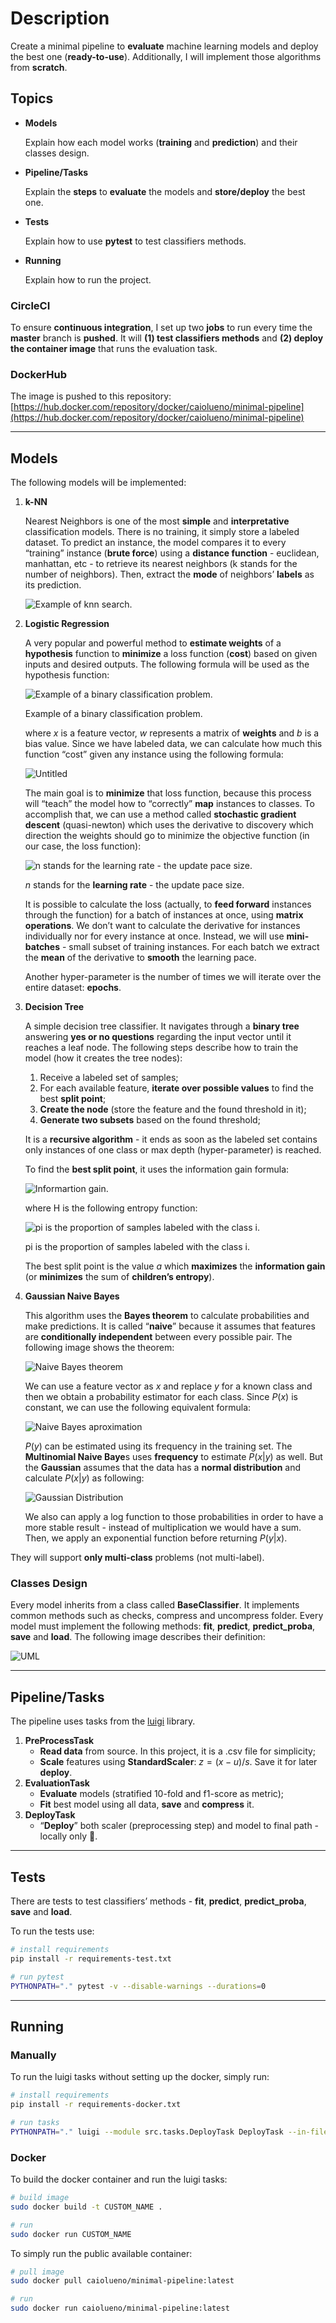 # Description

Create a minimal pipeline to **evaluate** machine learning models and deploy the best one (**ready-to-use**). Additionally, I will implement those algorithms from **scratch**.

## Topics

- **Models**

    Explain how each model works (**training** and **prediction**) and their classes design.

- **Pipeline/Tasks**

    Explain the **steps** to **evaluate** the models and **store/deploy** the best one.

- **Tests**

    Explain how to use **pytest** to test classifiers methods.

- **Running**

    Explain how to run the project.

### CircleCI

To ensure **continuous integration**, I set up two **jobs** to run every time the **master** branch is **pushed**. It will **(1) test classifiers methods** and **(2) deploy the container image** that runs the evaluation task.

### DockerHub

The image is pushed to this repository: [https://hub.docker.com/repository/docker/caiolueno/minimal-pipeline](https://hub.docker.com/repository/docker/caiolueno/minimal-pipeline)

---

## Models

The following models will be implemented:

1. **k-NN**

    Nearest Neighbors is one of the most **simple** and **interpretative** classification models. There is no training, it simply store a labeled dataset. To predict an instance, the model compares it to every “training” instance (**brute force**) using a **distance function**  - euclidean, manhattan, etc - to retrieve its nearest neighbors (k stands for the number of neighbors). Then, extract the **mode** of neighbors’ **labels** as its prediction.

    ![Example of knn search.](images/knn.png)

2. **Logistic Regression**

    A very popular and powerful method to **estimate weights** of a **hypothesis** function to **minimize** a loss function (**cost**) based on given inputs and desired outputs. The following formula will be used as the hypothesis function:

    ![Example of a binary classification problem.](images/logistic_regression_hypothesis.png)

    Example of a binary classification problem.

    where $x$ is a feature vector, $w$ represents a matrix of **weights** and $b$ is a bias value. Since we have labeled data, we can calculate how much this function “cost” given any instance using the following formula:

    ![Untitled](images/logistic_regression_loss.png)

    The main goal is to **minimize** that loss function, because this process will “teach” the model how to “correctly” **map** instances to classes. To accomplish that, we can use a method called **stochastic gradient descent** (quasi-newton) which uses the derivative to discovery which direction the weights should go to minimize the objective function (in our case, the loss function):

    ![$n$ stands for the **learning rate** - the update pace size.](images/logistic_regression_update.png)

    $n$ stands for the **learning rate** - the update pace size.

    It is possible to calculate the loss (actually, to **feed forward** instances through the function) for a batch of instances at once, using **matrix operations**. We don’t want to calculate the derivative for instances individually nor for every instance at once. Instead, we will use **mini-batches** - small subset of training instances. For each batch we extract the **mean** of the derivative to **smooth** the learning pace.

    Another hyper-parameter is the number of times we will iterate over the entire dataset: **epochs**.

3. **Decision Tree**

    A simple decision tree classifier. It navigates through a **binary tree** answering **yes or no questions** regarding the input vector until it reaches a leaf node. The following steps describe how to train the model (how it creates the tree nodes):

    1. Receive a labeled set of samples;
    2. For each available feature, **iterate over possible values** to find the best **split point**;
    3. **Create the node** (store the feature and the found threshold in it);
    4. **Generate two subsets** based on the found threshold;

    It is a **recursive algorithm** - it ends as soon as the labeled set contains only instances of one class or max depth (hyper-parameter) is reached.

    To find the **best split point**, it uses the information gain formula:

    ![Informartion gain.](images/decision_tree_ig.png)

    where H is the following entropy function:

    ![pi is the proportion of samples labeled with the class i.](images/decision_tree_entropy.png)

    pi is the proportion of samples labeled with the class i.

    The best split point is the value $a$ which **maximizes** the **information gain** (or **minimizes** the sum of **children’s entropy**).

4. **Gaussian Naive Bayes**

    This algorithm uses the **Bayes theorem** to calculate probabilities and make predictions. It is called “**naive**” because it assumes that features are **conditionally independent** between every possible pair. The following image shows the theorem:

    ![Naive Bayes theorem](images/naive_bayes_theorem.png)

    We can use a feature vector as $x$ and replace $y$ for a known class and then we obtain a probability estimator for each class. Since $P(x)$ is constant, we can use the following equivalent formula:

    ![Naive Bayes aproximation](images/naive_bayes_aprox.png)

    $P(y)$ can be estimated using its frequency in the training set. The **Multinomial Naive Baye**s uses **frequency** to estimate $P(x|y)$ as well. But the **Gaussian** assumes that the data has a **normal distribution** and calculate $P(x|y)$ as following:

    ![Gaussian Distribution](images/naive_bayes_gaussian.png)

    We also can apply a log function to those probabilities in order to have a more stable result - instead of multiplication we would have a sum. Then, we apply an exponential function before returning $P(y|x)$.

They will support **only multi-class** problems (not multi-label).

### Classes Design

Every model inherits from a class called **BaseClassifier**. It implements common methods such as checks, compress and uncompress folder. Every model must implement the following methods: **fit**, **predict**, **predict_proba**, **save** and **load**. The following image describes their definition:

![UML](images/models_uml.png)

---

## Pipeline/Tasks

The pipeline uses tasks from the [luigi](https://luigi.readthedocs.io/en/stable/index.html) library.

1. **PreProcessTask**
    - **Read data** from source. In this project, it is a .csv file for simplicity;
    - **Scale** features using **StandardScaler**: $z = (x - u) / s$. Save it for later **deploy**.
2. **EvaluationTask**
    - **Evaluate** models (stratified 10-fold and f1-score as metric);
    - **Fit** best model using all data, **save** and **compress** it.
3. **DeployTask**
    - “**Deploy**” both scaler (preprocessing step) and model to final path - locally only 🥸.

---

## Tests

There are tests to test classifiers’ methods - **fit**, **predict**, **predict_proba**, **save** and **load**.

To run the tests use:

```bash
# install requirements
pip install -r requirements-test.txt

# run pytest
PYTHONPATH="." pytest -v --disable-warnings --durations=0
```

---

## Running

### Manually

To run the luigi tasks without setting up the docker, simply run:

```bash
# install requirements
pip install -r requirements-docker.txt

# run tasks
PYTHONPATH="." luigi --module src.tasks.DeployTask DeployTask --in-file data/iris.csv
```

### Docker

To build the docker container and run the luigi tasks:

```bash
# build image
sudo docker build -t CUSTOM_NAME .

# run
sudo docker run CUSTOM_NAME
```

To simply run the public available container:

```bash
# pull image
sudo docker pull caiolueno/minimal-pipeline:latest

# run
sudo docker run caiolueno/minimal-pipeline:latest
```
